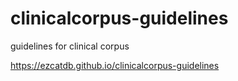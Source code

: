 # clinicalcorpus-guidelines
guidelines for clinical corpus

<https://ezcatdb.github.io/clinicalcorpus-guidelines>

